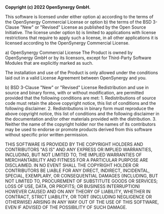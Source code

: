 __Copyright (c) 2022 OpenSynergy GmbH.__

This software is licensed under either option a) according to the terms of
the OpenSynergy Commercial License or option b) the terms of the BSD 3-Clause
"New" or "Revised" License as published by the Open Source Initiative.
The license under option b) is limited to applications with license
restrictions that require to apply such a license, in all other
applications it is licensed according to the OpenSynergy Commercial License.

a) OpenSynergy Commercial License
   The Product is owned by OpenSynergy GmbH or by its licensors, except for
   Third-Party Software Modules that are explicitly marked as such.

   The installation and use of the Product is only allowed under the
   conditions laid out in a valid License Agreement between OpenSynergy and
   you.

b) BSD 3-Clause "New" or "Revised" License
   Redistribution and use in source and binary forms, with or without
   modification, are permitted provided that the following conditions are
   met:
     1. Redistributions of source code must retain the above copyright
        notice, this list of conditions and the following disclaimer.
     2. Redistributions in binary form must reproduce the above copyright
        notice, this list of conditions and the following disclaimer in
        the documentation and/or other materials provided with the
        distribution.
     3. Neither the name of the copyright holder nor the names of its
        contributors may be used to endorse or promote products derived
        from this software without specific prior written permission.

   THIS SOFTWARE IS PROVIDED BY THE COPYRIGHT HOLDERS AND CONTRIBUTORS
   "AS IS" AND ANY EXPRESS OR IMPLIED WARRANTIES, INCLUDING, BUT NOT
   LIMITED TO, THE IMPLIED WARRANTIES OF MERCHANTABILITY AND FITNESS
   FOR A PARTICULAR PURPOSE ARE DISCLAIMED. IN NO EVENT SHALL THE COPYRIGHT
   HOLDER OR CONTRIBUTORS BE LIABLE FOR ANY DIRECT, INDIRECT, INCIDENTAL,
   SPECIAL, EXEMPLARY, OR CONSEQUENTIAL DAMAGES (INCLUDING, BUT NOT LIMITED
   TO, PROCUREMENT OF SUBSTITUTE GOODS OR SERVICES; LOSS OF USE, DATA, OR
   PROFITS; OR BUSINESS INTERRUPTION) HOWEVER CAUSED AND ON ANY THEORY OF
   LIABILITY, WHETHER IN CONTRACT, STRICT LIABILITY, OR TORT (INCLUDING
   NEGLIGENCE OR OTHERWISE) ARISING IN ANY WAY OUT OF THE USE OF THIS
   SOFTWARE, EVEN IF ADVISED OF THE POSSIBILITY OF SUCH DAMAGE.

